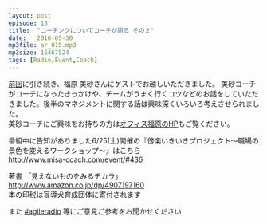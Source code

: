 ```yaml
---
layout: post
episode: 15
title:  "コーチングについてコーチが語る その２"
date:   2016-05-30
mp3file: ar_015.mp3
mp3size: 16467524
tags: [Radio,Event,Coach]
---
```


[前回](http://agileradio.github.io/2016/05/16/1/)に引き続き、福原 美砂さんにゲストでお越しいただきました。
美砂コーチがコーチになったきっかけや、チームがうまく行くコツなどのお話をしていただきました。後半のマネジメントに関する話は興味深くいろいろ考えさせられました。  
美砂コーチにご興味をお持ちの方は[オフィス福原のHP](http://www.misa-coach.com/)もご覧ください。  

番組中に告知がありました6/25(土)開催の『傍楽いきいきプロジェクト～職場の景色を変えるワークショップ～』はこちら  
http://www.misa-coach.com/event/#436  

著書 「見えないものをみるチカラ」  
http://www.amazon.co.jp/dp/4907197160  
本の印税は盲導犬育成団体に寄付されます  

また [#agileradio](https://twitter.com/intent/tweet?hashtags=agileradio) 等にご意見ご参考をお聞かせください  

